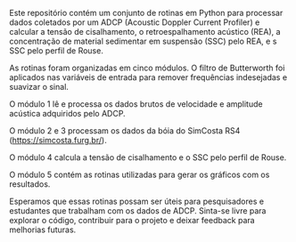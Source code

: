 Este repositório contém um conjunto de rotinas em Python para processar dados coletados por um ADCP (Acoustic Doppler Current Profiler) e calcular a tensão de cisalhamento, o retroespalhamento acústico (REA), a concentração de material sedimentar em suspensão (SSC) pelo REA, e s SSC pelo perfil de Rouse.

As rotinas foram organizadas em cinco módulos. O filtro de Butterworth foi aplicados nas variáveis de entrada para remover frequências indesejadas e suavizar o sinal.

O módulo 1 lê e processa os dados brutos de velocidade e amplitude acústica adquiridos pelo ADCP.

O módulo 2 e 3 processam os dados da bóia do SimCosta RS4 (https://simcosta.furg.br/).

O módulo 4 calcula a tensão de cisalhamento e o SSC pelo perfil de Rouse.

O módulo 5 contém as rotinas utilizadas para gerar os gráficos com os resultados.


Esperamos que essas rotinas possam ser úteis para pesquisadores e estudantes que trabalham com os dados de ADCP. Sinta-se livre para explorar o código, contribuir para o projeto e deixar feedback para melhorias futuras.
